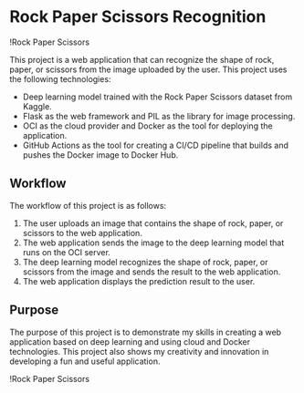 # Rock Paper Scissors Recognition

!Rock Paper Scissors

This project is a web application that can recognize the shape of rock, paper, or scissors from the image uploaded by the user. This project uses the following technologies:

- Deep learning model trained with the Rock Paper Scissors dataset from Kaggle.
- Flask as the web framework and PIL as the library for image processing.
- OCI as the cloud provider and Docker as the tool for deploying the application.
- GitHub Actions as the tool for creating a CI/CD pipeline that builds and pushes the Docker image to Docker Hub.

## Workflow

The workflow of this project is as follows:

1. The user uploads an image that contains the shape of rock, paper, or scissors to the web application.
2. The web application sends the image to the deep learning model that runs on the OCI server.
3. The deep learning model recognizes the shape of rock, paper, or scissors from the image and sends the result to the web application.
4. The web application displays the prediction result to the user.

## Purpose

The purpose of this project is to demonstrate my skills in creating a web application based on deep learning and using cloud and Docker technologies. This project also shows my creativity and innovation in developing a fun and useful application.

!Rock Paper Scissors
